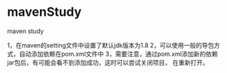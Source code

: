 # mavenStudy
 maven study

1，在maven的setting文件中设置了默认jdk版本为1.8
2，可以使用一般的导包方式，自动添加依赖在pom.xml文件中
3，需要注意，通过pom.xml添加新的依赖jar包后，有可能会看不到添加成功，这时可以尝试关闭项目，
在重新打开。
